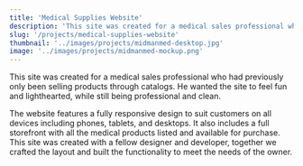 ```yaml
---
title: 'Medical Supplies Website'
description: 'This site was created for a medical sales professional who had previously only been selling products through catalogs. He wanted the site to feel fun and lighthearted, while still being professional and clean.'
slug: '/projects/medical-supplies-website'
thumbnail: '../images/projects/midmanmed-desktop.jpg'
image: '../images/projects/midmanmed-mockup.png'
---
```


This site was created for a medical sales professional who had previously only been selling products through catalogs. He wanted the site to feel fun and lighthearted, while still being professional and clean. 

The website features a fully responsive design to suit customers on all devices including phones, tablets, and desktops. It also includes a full storefront with all the medical products listed and available for purchase. This site was created with a fellow designer and developer, together we crafted the layout and built the functionality to meet the needs of the owner.